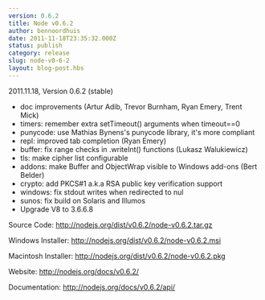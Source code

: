 ```yaml
---
version: 0.6.2
title: Node v0.6.2
author: bennoordhuis
date: 2011-11-18T23:35:32.000Z
status: publish
category: release
slug: node-v0-6-2
layout: blog-post.hbs
---
```


<p>2011.11.18, Version 0.6.2 (stable)</p>
<ul>
<li>doc improvements (Artur Adib, Trevor Burnham, Ryan Emery, Trent Mick)</li>
<li>timers: remember extra setTimeout() arguments when timeout==0</li>
<li>punycode: use Mathias Bynens's punycode library, it's more compliant</li>
<li>repl: improved tab completion (Ryan Emery)</li>
<li>buffer: fix range checks in .writeInt() functions (Lukasz Walukiewicz)</li>
<li>tls: make cipher list configurable</li>
<li>addons: make Buffer and ObjectWrap visible to Windows add-ons (Bert Belder)</li>
<li>crypto: add PKCS#1 a.k.a RSA public key verification support</li>
<li>windows: fix stdout writes when redirected to nul</li>
<li>sunos: fix build on Solaris and Illumos</li>
<li>Upgrade V8 to 3.6.6.8</li>
</ul>
<p>Source Code: <a href="http://nodejs.org/dist/v0.6.2/node-v0.6.2.tar.gz">http://nodejs.org/dist/v0.6.2/node-v0.6.2.tar.gz</a></p>
<p>Windows Installer: <a href="http://nodejs.org/dist/v0.6.2/node-v0.6.2.msi">http://nodejs.org/dist/v0.6.2/node-v0.6.2.msi</a></p>
<p>Macintosh Installer: <a href="http://nodejs.org/dist/v0.6.2/node-v0.6.2.pkg">http://nodejs.org/dist/v0.6.2/node-v0.6.2.pkg</a></p>
<p>Website: <a href="http://nodejs.org/docs/v0.6.2/">http://nodejs.org/docs/v0.6.2/</a></p>
<p>Documentation: <a href="http://nodejs.org/docs/v0.6.2/api/">http://nodejs.org/docs/v0.6.2/api/</a></p>
